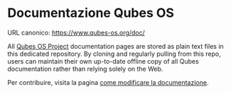 # Documentazione Qubes OS

URL canonico: https://www.qubes-os.org/doc/

All [Qubes OS Project](https://github.com/QubesOS) documentation pages are
stored as plain text files in this dedicated repository. By cloning and
regularly pulling from this repo, users can maintain their own up-to-date
offline copy of all Qubes documentation rather than relying solely on the Web.

Per contribuire, visita la pagina [come modificare la documentazione](https://www.qubes-os.org/doc/how-to-edit-the-documentation/).
